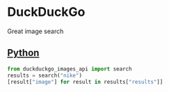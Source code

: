 # DuckDuckGo

Great image search

## [Python](https://pypi.org/project/duckduckgo-images-api/)

```python
from duckduckgo_images_api import search
results = search("nike")
[result["image"] for result in results["results"]]
```

